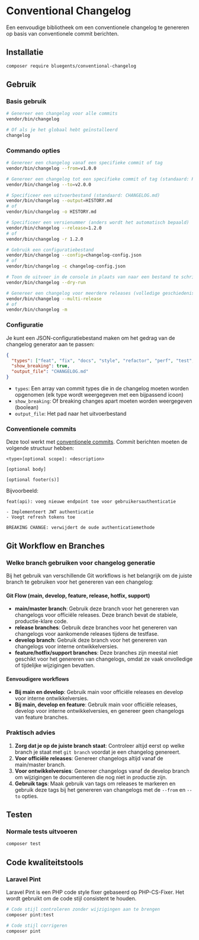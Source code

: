 # Conventional Changelog

Een eenvoudige bibliotheek om een conventionele changelog te genereren op basis van conventionele commit berichten.

## Installatie

```bash
composer require bluegents/conventional-changelog
```

## Gebruik

### Basis gebruik

```bash
# Genereer een changelog voor alle commits
vendor/bin/changelog

# Of als je het globaal hebt geïnstalleerd
changelog
```

### Commando opties

```bash
# Genereer een changelog vanaf een specifieke commit of tag
vendor/bin/changelog --from=v1.0.0

# Genereer een changelog tot een specifieke commit of tag (standaard: HEAD)
vendor/bin/changelog --to=v2.0.0

# Specificeer een uitvoerbestand (standaard: CHANGELOG.md)
vendor/bin/changelog --output=HISTORY.md
# of
vendor/bin/changelog -o HISTORY.md

# Specificeer een versienummer (anders wordt het automatisch bepaald)
vendor/bin/changelog --release=1.2.0
# of
vendor/bin/changelog -r 1.2.0

# Gebruik een configuratiebestand
vendor/bin/changelog --config=changelog-config.json
# of
vendor/bin/changelog -c changelog-config.json

# Toon de uitvoer in de console in plaats van naar een bestand te schrijven
vendor/bin/changelog --dry-run

# Genereer een changelog voor meerdere releases (volledige geschiedenis)
vendor/bin/changelog --multi-release
# of
vendor/bin/changelog -m
```

### Configuratie

Je kunt een JSON-configuratiebestand maken om het gedrag van de changelog generator aan te passen:

```json
{
  "types": ["feat", "fix", "docs", "style", "refactor", "perf", "test", "build", "ci", "chore"],
  "show_breaking": true,
  "output_file": "CHANGELOG.md"
}
```

- `types`: Een array van commit types die in de changelog moeten worden opgenomen (elk type wordt weergegeven met een bijpassend icoon)
- `show_breaking`: Of breaking changes apart moeten worden weergegeven (boolean)
- `output_file`: Het pad naar het uitvoerbestand

### Conventionele commits

Deze tool werkt met [conventionele commits](https://www.conventionalcommits.org/). Commit berichten moeten de volgende structuur hebben:

```
<type>[optional scope]: <description>

[optional body]

[optional footer(s)]
```

Bijvoorbeeld:
```
feat(api): voeg nieuwe endpoint toe voor gebruikersauthenticatie

- Implementeert JWT authenticatie
- Voegt refresh tokens toe

BREAKING CHANGE: verwijdert de oude authenticatiemethode
```

## Git Workflow en Branches

### Welke branch gebruiken voor changelog generatie

Bij het gebruik van verschillende Git workflows is het belangrijk om de juiste branch te gebruiken voor het genereren van een changelog:

#### Git Flow (main, develop, feature, release, hotfix, support)
- **main/master branch**: Gebruik deze branch voor het genereren van changelogs voor officiële releases. Deze branch bevat de stabiele, productie-klare code.
- **release branches**: Gebruik deze branches voor het genereren van changelogs voor aankomende releases tijdens de testfase.
- **develop branch**: Gebruik deze branch voor het genereren van changelogs voor interne ontwikkelversies.
- **feature/hotfix/support branches**: Deze branches zijn meestal niet geschikt voor het genereren van changelogs, omdat ze vaak onvolledige of tijdelijke wijzigingen bevatten.

#### Eenvoudigere workflows
- **Bij main en develop**: Gebruik main voor officiële releases en develop voor interne ontwikkelversies.
- **Bij main, develop en feature**: Gebruik main voor officiële releases, develop voor interne ontwikkelversies, en genereer geen changelogs van feature branches.

### Praktisch advies
1. **Zorg dat je op de juiste branch staat**: Controleer altijd eerst op welke branch je staat met `git branch` voordat je een changelog genereert.
2. **Voor officiële releases**: Genereer changelogs altijd vanaf de main/master branch.
3. **Voor ontwikkelversies**: Genereer changelogs vanaf de develop branch om wijzigingen te documenteren die nog niet in productie zijn.
4. **Gebruik tags**: Maak gebruik van tags om releases te markeren en gebruik deze tags bij het genereren van changelogs met de `--from` en `--to` opties.

## Testen

### Normale tests uitvoeren

```bash
composer test
```

## Code kwaliteitstools

### Laravel Pint

Laravel Pint is een PHP code style fixer gebaseerd op PHP-CS-Fixer. Het wordt gebruikt om de code stijl consistent te houden.

```bash
# Code stijl controleren zonder wijzigingen aan te brengen
composer pint:test

# Code stijl corrigeren
composer pint
```
